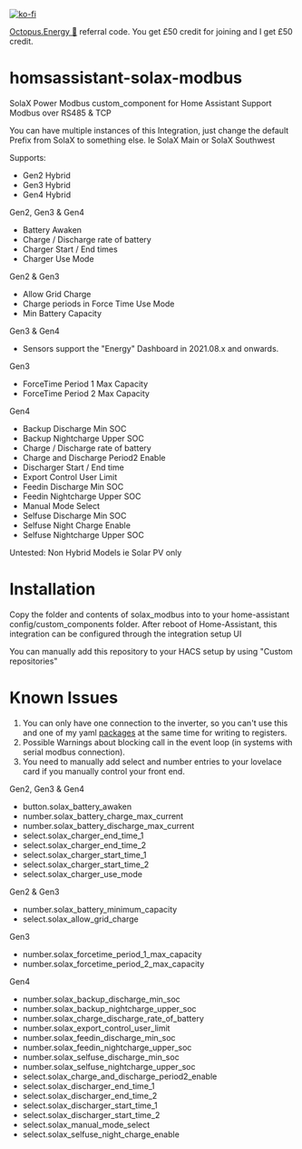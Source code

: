 [![ko-fi](https://www.ko-fi.com/img/githubbutton_sm.svg)](https://ko-fi.com/V7V51QQOL)

[Octopus.Energy 🐙](https://share.octopus.energy/wise-boar-813) referral code. You get £50 credit for joining and I get £50 credit.

# homsassistant-solax-modbus
SolaX Power Modbus custom_component for Home Assistant
Support Modbus over RS485 & TCP

You can have multiple instances of this Integration, just change the default Prefix from SolaX to something else. Ie SolaX Main or SolaX Southwest

Supports:

- Gen2 Hybrid
- Gen3 Hybrid
- Gen4 Hybrid

Gen2, Gen3 & Gen4

- Battery Awaken
- Charge / Discharge rate of battery
- Charger Start / End times
- Charger Use Mode

Gen2 & Gen3

- Allow Grid Charge
- Charge periods in Force Time Use Mode
- Min Battery Capacity

Gen3 & Gen4

- Sensors support the "Energy" Dashboard in 2021.08.x and onwards.

Gen3

- ForceTime Period 1 Max Capacity
- ForceTime Period 2 Max Capacity

Gen4

- Backup Discharge Min SOC
- Backup Nightcharge Upper SOC
- Charge / Discharge rate of battery
- Charge and Discharge Period2 Enable
- Discharger Start / End time
- Export Control User Limit
- Feedin Discharge Min SOC
- Feedin Nightcharge Upper SOC
- Manual Mode Select
- Selfuse Discharge Min SOC
- Selfuse Night Charge Enable
- Selfuse Nightcharge Upper SOC

Untested:
Non Hybrid Models ie Solar PV only
 
# Installation
Copy the folder and contents of solax_modbus into to your home-assistant config/custom_components folder.
After reboot of Home-Assistant, this integration can be configured through the integration setup UI

You can manually add this repository to your HACS setup by using "Custom repositories"

# Known Issues

1. You can only have one connection to the inverter, so you can't use this and one of my yaml [packages](https://github.com/wills106/homeassistant-config/tree/master/packages) at the same time for writing to registers.
2. Possible Warnings about blocking call in the event loop (in systems with serial modbus connection).
3. You need to manually add select and number entries to your lovelace card if you manually control your front end.

Gen2, Gen3 & Gen4

- button.solax_battery_awaken
- number.solax_battery_charge_max_current
- number.solax_battery_discharge_max_current
- select.solax_charger_end_time_1
- select.solax_charger_end_time_2
- select.solax_charger_start_time_1
- select.solax_charger_start_time_2
- select.solax_charger_use_mode

Gen2 & Gen3

- number.solax_battery_minimum_capacity
- select.solax_allow_grid_charge

Gen3
- number.solax_forcetime_period_1_max_capacity
- number.solax_forcetime_period_2_max_capacity

Gen4

- number.solax_backup_discharge_min_soc
- number.solax_backup_nightcharge_upper_soc
- number.solax_charge_discharge_rate_of_battery
- number.solax_export_control_user_limit
- number.solax_feedin_discharge_min_soc
- number.solax_feedin_nightcharge_upper_soc
- number.solax_selfuse_discharge_min_soc
- number.solax_selfuse_nightcharge_upper_soc
- select.solax_charge_and_discharge_period2_enable
- select.solax_discharger_end_time_1
- select.solax_discharger_end_time_2
- select.solax_discharger_start_time_1
- select.solax_discharger_start_time_2
- select.solax_manual_mode_select
- select.solax_selfuse_night_charge_enable
